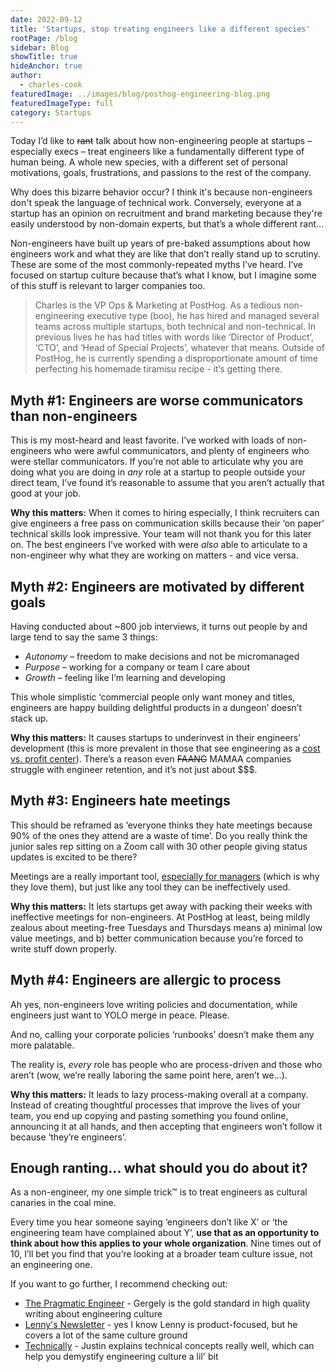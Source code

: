 ```yaml
---
date: 2022-09-12
title: 'Startups, stop treating engineers like a different species'
rootPage: /blog
sidebar: Blog
showTitle: true
hideAnchor: true
author:
  - charles-cook
featuredImage: ../images/blog/posthog-engineering-blog.png
featuredImageType: full
category: Startups
---
```


Today I’d like to ~~rant~~ talk about how non-engineering people at startups – especially execs – treat engineers like a fundamentally different type of human being. A whole new species, with a different set of personal motivations, goals, frustrations, and passions to the rest of the company.

Why does this bizarre behavior occur? I think it's because non-engineers don't speak the language of technical work. Conversely, everyone at a startup has an opinion on recruitment and brand marketing because they're easily understood by non-domain experts, but that’s a whole different rant...

Non-engineers have built up years of pre-baked assumptions about how engineers work and what they are like that don’t really stand up to scrutiny. These are some of the most commonly-repeated myths I’ve heard. I’ve focused on startup culture because that’s what I know, but I imagine some of this stuff is relevant to larger companies too. 

> Charles is the VP Ops & Marketing at PostHog. As a tedious non-engineering executive type (boo), he has hired and managed several teams across multiple startups, both technical and non-technical. In previous lives he has had titles with words like ‘Director of Product’, ‘CTO’, and ‘Head of Special Projects’, whatever that means. Outside of PostHog, he is currently spending a disproportionate amount of time perfecting his homemade tiramisu recipe - it’s getting there. 

## Myth #1: Engineers are worse communicators than non-engineers

This is my most-heard and least favorite. I’ve worked with loads of non-engineers who were awful communicators, and plenty of engineers who were stellar communicators. If you’re not able to articulate why you are doing what you are doing in _any_ role at a startup to people outside your direct team, I’ve found it’s reasonable to assume that you aren’t actually that good at your job. 

**Why this matters:** When it comes to hiring especially, I think recruiters can give engineers a free pass on communication skills because their ‘on paper’ technical skills look impressive. Your team will not thank you for this later on. The best engineers I’ve worked with were _also_ able to articulate to a non-engineer why what they are working on matters - and vice versa. 

## Myth #2: Engineers are motivated by different goals 

Having conducted about ~800 job interviews, it turns out people by and large tend to say the same 3 things:

- _Autonomy_ – freedom to make decisions and not be micromanaged
- _Purpose_ – working for a company or team I care about
- _Growth_ – feeling like I’m learning and developing

This whole simplistic ‘commercial people only want money and titles, engineers are happy building delightful products in a dungeon’ doesn’t stack up. 

**Why this matters:** It causes startups to underinvest in their engineers’ development (this is more prevalent in those that see engineering as a [cost vs. profit center](https://newsletter.pragmaticengineer.com/p/profit-centers-cost-centers)). There’s a reason even ~~FAANG~~ MAMAA companies struggle with engineer retention, and it’s not just about $$$. 

## Myth #3: Engineers hate meetings

This should be reframed as ‘everyone thinks they hate meetings because 90% of the ones they attend are a waste of time’. Do you really think the junior sales rep sitting on a Zoom call with 30 other people giving status updates is excited to be there?

Meetings are a really important tool, [especially for managers](https://www.goodreads.com/book/show/324750.High_Output_Management) (which is why they love them), but just like any tool they can be ineffectively used. 

**Why this matters:** It lets startups get away with packing their weeks with ineffective meetings for non-engineers. At PostHog at least, being mildly zealous about meeting-free Tuesdays and Thursdays means a) minimal low value meetings, and b) better communication because you’re forced to write stuff down properly. 

## Myth #4: Engineers are allergic to process

Ah yes, non-engineers love writing policies and documentation, while engineers just want to YOLO merge in peace. Please. 

And no, calling your corporate policies ‘runbooks’ doesn’t make them any more palatable. 

The reality is, _every_ role has people who are process-driven and those who aren’t (wow, we’re really laboring the same point here, aren’t we…).

**Why this matters:** It leads to lazy process-making overall at a company. Instead of creating thoughtful processes that improve the lives of your team, you end up copying and pasting something you found online, announcing it at all hands, and then accepting that engineers won’t follow it because ‘they’re engineers’. 

## Enough ranting... what should you do about it?

As a non-engineer, my one simple trick™ is to treat engineers as cultural canaries in the coal mine. 

Every time you hear someone saying ‘engineers don’t like X’ or ‘the engineering team have complained about Y’, **use that as an opportunity to think about how this applies to your whole organization**. Nine times out of 10, I’ll bet you find that you’re looking at a broader team culture issue, not an engineering one. 

If you want to go further, I recommend checking out:

- [The Pragmatic Engineer](https://newsletter.pragmaticengineer.com/) - Gergely is the gold standard in high quality writing about engineering culture
- [Lenny's Newsletter](https://www.lennysnewsletter.com/) - yes I know Lenny is product-focused, but he covers a lot of the same culture ground
- [Technically](https://technically.substack.com/) - Justin explains technical concepts really well, which can help you demystify engineering culture a lil' bit
